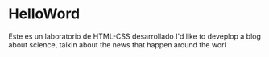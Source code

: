 # HelloWord
Este es un laboratorio de HTML-CSS desarrollado
I'd like to deveplop a blog about science, talkin about the news that happen around the worl
